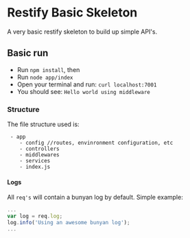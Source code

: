 # Restify Basic Skeleton

A very basic restify skeleton to build up simple API's.

## Basic run
- Run `npm install`, then
- Run `node app/index`
- Open your terminal and run: `curl localhost:7001`
- You should see: `Hello world using middleware`

### Structure

The file structure used is:
```
 - app
    - config //routes, envinronment configuration, etc
    - controllers
    - middlewares
    - services
    - index.js
```

#### Logs

All `req's` will contain a bunyan log by default. Simple example:

```javascript
...
var log = req.log;
log.info('Using an awesome bunyan log');
...
```
